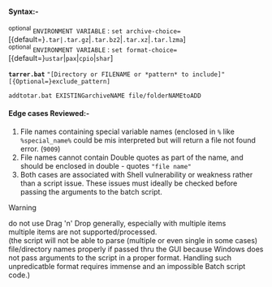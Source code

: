 #### Syntax:-
<SUP>optional</SUP> `ENVIRONMENT VARIABLE` : `set archive-choice=`[{default=}`.tar|.tar.gz`|`.tar.bz2`|`.tar.xz`|`.tar.lzma`]<br>
<SUP>optional</SUP> `ENVIRONMENT VARIABLE` : `set format-choice=`[{default=}`ustar`|`pax`|`cpio`|`shar`]

<b>`tarrer.bat`</b> `"[Directory or FILENAME or *pattern* to include]"` `[{Optional=}exclude_pattern]`

`addtotar.bat EXISTINGarchiveNAME file/folderNAMEtoADD`

#### Edge cases Reviewed:-
1. File names containing special variable names (enclosed in `%` like `%special_name%` could be mis interpreted but will return a file not found error. (`9009`)
2. File names cannot contain Double quotes as part of the name, and should be enclosed in double - quotes `"file name"`
3. Both cases are associated with Shell vulnerability or weakness rather than a script issue. These issues must ideally be checked before passing the arguments to the batch script.

>[!WARNING]
>do not use Drag 'n' Drop generally, especially with multiple items<br>
>multiple items are not supported/processed.<br>
>(the script will not be able to parse (multiple or even single in some cases) file/directory names properly if passed thru the GUI because Windows does not pass arguments to the script in a proper format. Handling such unpredicatble format requires immense and an impossible Batch script code.)
